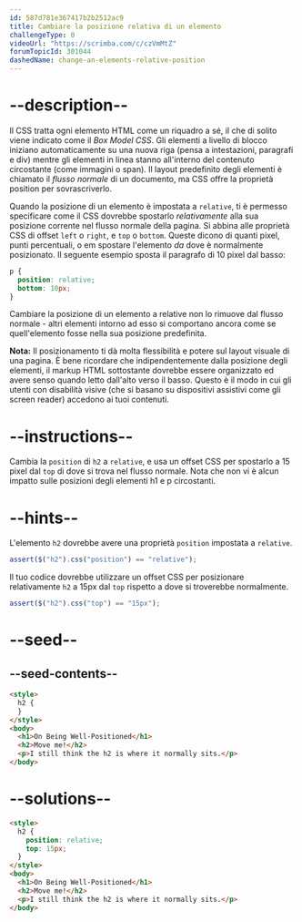 ```yaml
---
id: 587d781e367417b2b2512ac9
title: Cambiare la posizione relativa di un elemento
challengeType: 0
videoUrl: "https://scrimba.com/c/czVmMtZ"
forumTopicId: 301044
dashedName: change-an-elements-relative-position
---
```


# --description--

Il CSS tratta ogni elemento HTML come un riquadro a sé, il che di solito viene indicato come il <dfn>Box Model CSS</dfn>. Gli elementi a livello di blocco iniziano automaticamente su una nuova riga (pensa a intestazioni, paragrafi e div) mentre gli elementi in linea stanno all'interno del contenuto circostante (come immagini o span). Il layout predefinito degli elementi è chiamato il <dfn>flusso normale</dfn> di un documento, ma CSS offre la proprietà position per sovrascriverlo.

Quando la posizione di un elemento è impostata a `relative`, ti è permesso specificare come il CSS dovrebbe spostarlo _relativamente_ alla sua posizione corrente nel flusso normale della pagina. Si abbina alle proprietà CSS di offset `left` o `right`, e `top` o `bottom`. Queste dicono di quanti pixel, punti percentuali, o em spostare l'elemento _da_ dove è normalmente posizionato. Il seguente esempio sposta il paragrafo di 10 pixel dal basso:

```css
p {
  position: relative;
  bottom: 10px;
}
```

Cambiare la posizione di un elemento a relative non lo rimuove dal flusso normale - altri elementi intorno ad esso si comportano ancora come se quell'elemento fosse nella sua posizione predefinita.

**Nota:** Il posizionamento ti dà molta flessibilità e potere sul layout visuale di una pagina. È bene ricordare che indipendentemente dalla posizione degli elementi, il markup HTML sottostante dovrebbe essere organizzato ed avere senso quando letto dall'alto verso il basso. Questo è il modo in cui gli utenti con disabilità visive (che si basano su dispositivi assistivi come gli screen reader) accedono ai tuoi contenuti.

# --instructions--

Cambia la `position` di `h2` a `relative`, e usa un offset CSS per spostarlo a 15 pixel dal `top` di dove si trova nel flusso normale. Nota che non vi è alcun impatto sulle posizioni degli elementi h1 e p circostanti.

# --hints--

L'elemento `h2` dovrebbe avere una proprietà `position` impostata a `relative`.

```js
assert($("h2").css("position") == "relative");
```

Il tuo codice dovrebbe utilizzare un offset CSS per posizionare relativamente `h2` a 15px dal `top` rispetto a dove si troverebbe normalmente.

```js
assert($("h2").css("top") == "15px");
```

# --seed--

## --seed-contents--

```html
<style>
  h2 {
  }
</style>
<body>
  <h1>On Being Well-Positioned</h1>
  <h2>Move me!</h2>
  <p>I still think the h2 is where it normally sits.</p>
</body>
```

# --solutions--

```html
<style>
  h2 {
    position: relative;
    top: 15px;
  }
</style>
<body>
  <h1>On Being Well-Positioned</h1>
  <h2>Move me!</h2>
  <p>I still think the h2 is where it normally sits.</p>
</body>
```
